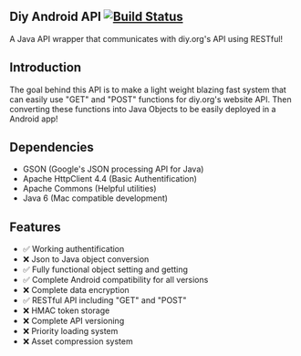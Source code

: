 Diy Android API [![Build Status](https://travis-ci.org/rywarsaw/diy-android-api.svg)](https://travis-ci.org/rywarsaw/diy-android-api)
-
A Java API wrapper that communicates with diy.org's API using RESTful!

Introduction
-
The goal behind this API is to make a light weight blazing fast system that can easily use "GET" and "POST" functions for diy.org's website API. Then converting these functions into Java Objects to be easily deployed in a Android app!

Dependencies
-
* GSON (Google's JSON processing API for Java)
* Apache HttpClient 4.4 (Basic Authentification)
* Apache Commons (Helpful utilities)
* Java 6 (Mac compatible development)

Features
-
* :white_check_mark: Working authentification
* :x: Json to Java object conversion
* :white_check_mark: Fully functional object setting and getting
* :white_check_mark: Complete Android compatibility for all versions
* :x: Complete data encryption
* :white_check_mark: RESTful API including "GET" and "POST"
* :x: HMAC token storage
* :x: Complete API versioning
* :x: Priority loading system
* :x: Asset compression system
